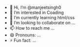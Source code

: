 - 👋 Hi, I’m @manjeetsingh0
- 👀 I’m interested in Coading
- 🌱 I’m currently learning html/css
- 💞️ I’m looking to collaborate on ...
- 📫 How to reach me ...
- 😄 Pronouns: ...
- ⚡ Fun fact: ...

<!---
manjeetsingh0/manjeetsingh0 is a ✨ special ✨ repository because its `README.md` (this file) appears on your GitHub profile.
You can click the Preview link to take a look at your changes.
--->
